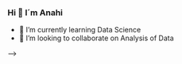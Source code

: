 ### Hi 👋 I´m Anahi

- 🌱 I’m currently learning Data Science
- 👯 I’m looking to collaborate on Analysis of Data

-->
